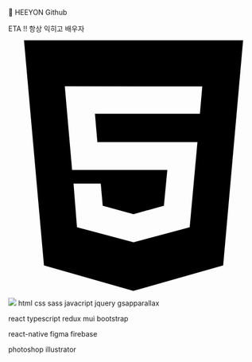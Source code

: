 🐙 HEEYON Github

ETA !! 항상 익히고 배우자

<svg role="img" viewBox="0 0 24 24" xmlns="http://www.w3.org/2000/svg"><title>HTML5</title><path d="M1.5 0h21l-1.91 21.563L11.977 24l-8.564-2.438L1.5 0zm7.031 9.75l-.232-2.718 10.059.003.23-2.622L5.412 4.41l.698 8.01h9.126l-.326 3.426-2.91.804-2.955-.81-.188-2.11H6.248l.33 4.171L12 19.351l5.379-1.443.744-8.157H8.531z"/></svg>


<img src="https://img.shields.io/badge/javascript-F7DF1E?style=for-the-badge&logo=javascript&logoColor=black">
html css sass javacript jquery gsapparallax

react typescript redux mui bootstrap

react-native figma firebase

photoshop illustrator
